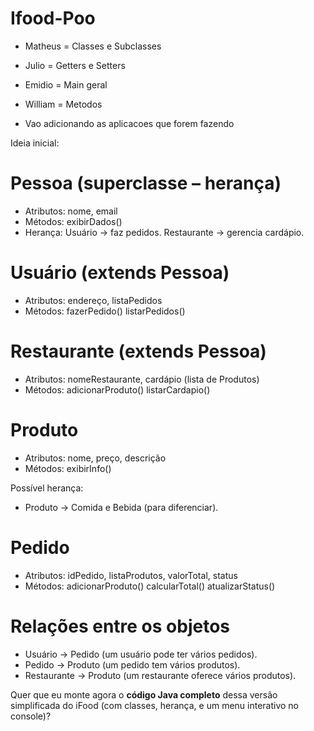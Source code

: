 # Ifood-Poo

- Matheus = Classes e Subclasses
- Julio = Getters e Setters
- Emidio = Main geral
- William = Metodos

- Vao adicionando as aplicacoes que forem fazendo

Ideia inicial:

# Pessoa (superclasse – herança)
- Atributos: nome, email
- Métodos: exibirDados()
- Herança:
  Usuário → faz pedidos.
  Restaurante → gerencia cardápio.
    
# Usuário (extends Pessoa)
- Atributos: endereço, listaPedidos
- Métodos:
  fazerPedido()
  listarPedidos()

# Restaurante (extends Pessoa)

- Atributos: nomeRestaurante, cardápio (lista de Produtos)
- Métodos:
  adicionarProduto()
  listarCardapio()

# Produto

- Atributos: nome, preço, descrição
- Métodos: exibirInfo()

Possível herança:
- Produto → Comida e Bebida (para diferenciar).

# Pedido

- Atributos: idPedido, listaProdutos, valorTotal, status
- Métodos:
  adicionarProduto()
  calcularTotal()
  atualizarStatus()
  
# Relações entre os objetos

- Usuário → Pedido (um usuário pode ter vários pedidos).
- Pedido → Produto (um pedido tem vários produtos).
- Restaurante → Produto (um restaurante oferece vários produtos).

Quer que eu monte agora o **código Java completo** dessa versão simplificada do iFood (com classes, herança, e um menu interativo no console)?
